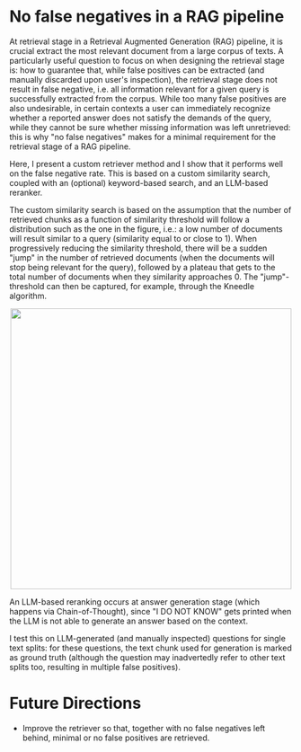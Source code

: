 # No false negatives in a RAG pipeline

At retrieval stage in a Retrieval Augmented Generation (RAG) pipeline, it is crucial extract the most relevant document from a large corpus of texts. A particularly useful question to focus on when designing the retrieval stage is: how to guarantee that, while false positives can be extracted (and manually discarded upon user's inspection), the retrieval stage does not result in false negative, i.e. all information relevant for a given query is successfully extracted from the corpus. While too many false positives are also undesirable, in certain contexts a user can immediately recognize whether a reported answer does not satisfy the demands of the query, while they cannot be sure whether missing information was left unretrieved: this is why "no false negatives" makes for a minimal requirement for the retrieval stage of a RAG pipeline.

Here, I present a custom retriever method and I show that it performs well on the false negative rate. This is based on a custom similarity search, coupled with an (optional) keyword-based search, and an LLM-based reranker.

The custom similarity search is based on the assumption that the number of retrieved chunks as a function of similarity threshold will follow a distribution such as the one in the figure, i.e.: a low number of documents will result similar to a query (similarity equal to or close to 1). When progressively reducing the similarity threshold, there will be a sudden "jump" in the number of retrieved documents (when the documents will stop being relevant for the query), followed by a plateau that gets to the total number of documents when they similarity approaches 0. The "jump"-threshold can then be captured, for example, through the Kneedle algorithm.

<p align="center">
<img width="500" src=https://github.com/alescrnjar/Retrieval_Completeness/src/Kneedle.png>
</p>

An LLM-based reranking occurs at answer generation stage (which happens via Chain-of-Thought), since "I DO NOT KNOW" gets printed when the LLM is not able to generate an answer based on the context.

I test this on LLM-generated (and manually inspected) questions for single text splits: for these questions, the text chunk used for generation is marked as ground truth (although the question may inadvertedly refer to other text splits too, resulting in multiple false positives).

# Future Directions
* Improve the retriever so that, together with no false negatives left behind, minimal or no false positives are retrieved.

